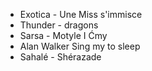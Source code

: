 - Exotica - Une Miss s'immisce
- Thunder - dragons
- Sarsa - Motyle I Ćmy
- Alan Walker Sing my to sleep
- Sahalé - Shérazade

